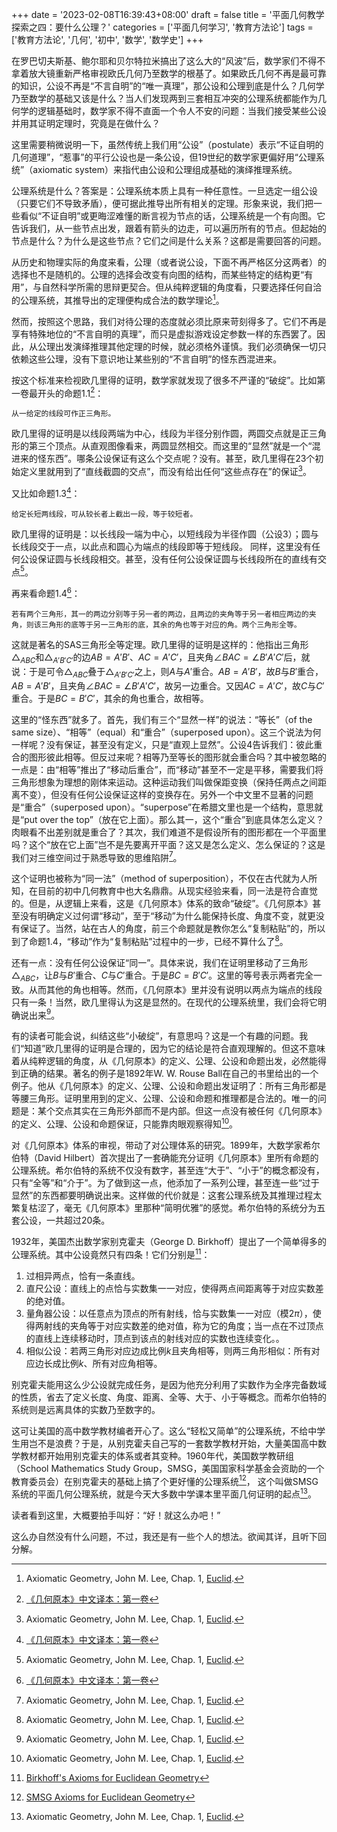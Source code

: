 +++
date = '2023-02-08T16:39:43+08:00'
draft = false
title = '平面几何教学探索之四：要什么公理？'
categories = ['平面几何学习', '教育方法论']
tags = ['教育方法论', '几何', '初中', '数学', '数学史']
+++


在罗巴切夫斯基、鲍尔耶和贝尔特拉米搞出了这么大的“风波”后，数学家们不得不拿着放大镜重新严格审视欧氏几何乃至数学的根基了。如果欧氏几何不再是最可靠的知识，公设不再是“不言自明”的“唯一真理”，那公设和公理到底是什么？几何学乃至数学的基础又该是什么？当人们发现两到三套相互冲突的公理系统都能作为几何学的逻辑基础时，数学家不得不直面一个令人不安的问题：当我们接受某些公设并用其证明定理时，究竟是在做什么？

这里需要稍微说明一下，虽然传统上我们用“公设”（postulate）表示“不证自明的几何道理”，“惹事”的平行公设也是一条公设，但19世纪的数学家更偏好用“公理系统”（axiomatic system）来指代由公设和公理组成基础的演绎推理系统。

公理系统是什么？答案是：公理系统本质上具有一种任意性。一旦选定一组公设（只要它们不导致矛盾），便可据此推导出所有相关的定理。形象来说，我们把一些看似“不证自明”或更晦涩难懂的断言视为节点的话，公理系统是一个有向图。它告诉我们，从一些节点出发，跟着有箭头的边走，可以遍历所有的节点。但起始的节点是什么？为什么是这些节点？它们之间是什么关系？这都是需要回答的问题。

从历史和物理实际的角度来看，公理（或者说公设，下面不再严格区分这两者）的选择也不是随机的。公理的选择会改变有向图的结构，而某些特定的结构更“有用”，与自然科学所需的思辩更契合。但从纯粹逻辑的角度看，只要选择任何自洽的公理系统，其推导出的定理便构成合法的数学理论[^1]。

然而，按照这个思路，我们对待公理的态度就必须比原来苛刻得多了。它们不再是享有特殊地位的“不言自明的真理”，而只是虚拟游戏设定参数一样的东西罢了。因此，从公理出发演绎推理其他定理的时候，就必须格外谨慎。我们必须确保一切只依赖这些公理，没有下意识地让某些别的“不言自明”的怪东西混进来。

按这个标准来检视欧几里得的证明，数学家就发现了很多不严谨的“破绽”。比如第一卷最开头的命题1.1[^2]：
  
    从一给定的线段可作正三角形。

欧几里得的证明是以线段两端为中心，线段为半径分别作圆，两圆交点就是正三角形的第三个顶点。从直观图像看来，两圆显然相交。而这里的“显然”就是一个“混进来的怪东西”。哪条公设保证有这么个交点呢？没有。甚至，欧几里得在23个初始定义里就用到了“直线截圆的交点”，而没有给出任何“这些点存在”的保证[^1]。

又比如命题1.3[^2]：

    给定长短两线段，可从较长者上截出一段，等于较短者。

欧几里得的证明是：以长线段一端为中心，以短线段为半径作圆（公设3）；圆与长线段交于一点，以此点和圆心为端点的线段即等于短线段。
同样，这里没有任何公设保证圆与长线段相交。甚至，没有任何公设保证圆与长线段所在的直线有交点[^1]。

再来看命题1.4[^2]：

    若有两个三角形，其一的两边分别等于另一者的两边，且两边的夹角等于另一者相应两边的夹角，则该三角形的底等于另一三角形的底，其余的角也等于对应的角。两个三角形全等。


这就是著名的SAS三角形全等定理。欧几里得的证明是这样的：他指出三角形$\triangle_{ABC}$和$\triangle_{A'B'C'}$的边$AB = A'B'$、$AC = A'C'$，且夹角$\angle BAC = \angle B'A'C'$后，就说：于是可令$\triangle_{ABC}$叠于$\triangle_{A'B'C'}$之上，则$A$与$A'$重合。$AB = A'B'$，故$B$与$B'$重合，$AB = A'B'$，且夹角$\angle BAC = \angle B'A'C'$，故另一边重合。又因$AC = A'C'$，故$C$与$C'$重合。于是$BC = B'C'$，其余的角也重合，故相等。

这里的“怪东西”就多了。首先，我们有三个“显然一样”的说法：“等长”（of the same size）、“相等”（equal）和“重合”（superposed upon）。这三个说法为何一样呢？没有保证，甚至没有定义，只是“直观上显然”。公设4告诉我们：彼此重合的图形彼此相等。但反过来呢？相等乃至等长的图形就会重合吗？其中被忽略的一点是：由“相等”推出了“移动后重合”，而“移动”甚至不一定是平移，需要我们将三角形想象为理想的刚体来运动。这种运动我们叫做保距变换（保持任两点之间距离不变），但没有任何公设保证这样的变换存在。另外一个中文里不显著的问题是“重合”（superposed upon）。“superpose”在希腊文里也是一个结构，意思就是“put over the top”（放在它上面）。那么其一，这个“重合”到底具体怎么定义？肉眼看不出差别就是重合了？其次，我们难道不是假设所有的图形都在一个平面里吗？这个“放在它上面”岂不是先要离开平面？这又是怎么定义、怎么保证的？这是我们对三维空间过于熟悉导致的思维陷阱[^1]。

这个证明也被称为“同一法”（method of superposition），不仅在古代就为人所知，在目前的初中几何教育中也大名鼎鼎。从现实经验来看，同一法是符合直觉的。但是，从逻辑上来看，这是《几何原本》体系的致命“破绽”。《几何原本》甚至没有明确定义过何谓“移动”，至于“移动”为什么能保持长度、角度不变，就更没有保证了。当然，站在古人的角度，前三个命题就是教你怎么“复制粘贴”的，所以到了命题1.4，“移动”作为“复制粘贴”过程中的一步，已经不算什么了[^1]。

还有一点：没有任何公设保证“同一”。具体来说，我们在证明里移动了三角形$\triangle_{ABC}$，让$B$与$B'$重合、$C$与$C'$重合。于是$BC = B'C'$。这里的等号表示两者完全一致。从而其他的角也相等。然而，《几何原本》里并没有说明以两点为端点的线段只有一条！当然，欧几里得认为这是显然的。在现代的公理系统里，我们会将它明确说出来[^1]。

有的读者可能会说，纠结这些“小破绽”，有意思吗？这是一个有趣的问题。我们“知道”欧几里得的证明是合理的，因为它的结论是符合直观理解的。但这不意味着从纯粹逻辑的角度，从《几何原本》的定义、公理、公设和命题出发，必然能得到正确的结果。著名的例子是1892年W. W. Rouse Ball在自己的书里给出的一个例子。他从《几何原本》的定义、公理、公设和命题出发证明了：所有三角形都是等腰三角形。证明里用到的定义、公理、公设和命题和推理都是合法的。唯一的问题是：某个交点其实在三角形外部而不是内部。但这一点没有被任何《几何原本》的定义、公理、公设和命题保证，只能靠肉眼观察得知[^1]。

对《几何原本》体系的审视，带动了对公理体系的研究。1899年，大数学家希尔伯特（David Hilbert）首次提出了一套确能充分证明《几何原本》里所有命题的公理系统。希尔伯特的系统不仅没有数字，甚至连“大于”、“小于”的概念都没有，只有“全等”和“介于”。为了做到这一点，他添加了一系列公理，甚至连一些“过于显然”的东西都要明确说出来。这样做的代价就是：这套公理系统及其推理过程太繁复枯涩了，毫无《几何原本》里那种“简明优雅”的感觉。希尔伯特的系统分为五套公设，一共超过20条。

<!-- 希尔伯特对公理系统提出三个要求：相容性、独立性和完备性。 -->

1932年，美国杰出数学家别克霍夫（George D. Birkhoff）提出了一个简单得多的公理系统。其中公设竟然只有四条！它们分别是[^3]：
1. 过相异两点，恰有一条直线。
2. 直尺公设：直线上的点恰与实数集一一对应，使得两点间距离等于对应实数差的绝对值。
3. 量角器公设：以任意点为顶点的所有射线，恰与实数集一一对应（模$2\pi$），使得两射线的夹角等于对应实数差的绝对值，称为它的角度；当一点在不过顶点的直线上连续移动时，顶点到该点的射线对应的实数也连续变化。。
4. 相似公设：若两三角形对应边成比例$k$且夹角相等，则两三角形相似：所有对应边长成比例$k$、所有对应角相等。

别克霍夫能用这么少公设就完成任务，是因为他充分利用了实数作为全序完备数域的性质，省去了定义长度、角度、距离、全等、大于、小于等概念。而希尔伯特的系统则是远离具体的实数乃至数字的。

这可让美国的高中数学教材编者开心了。这么“轻松又简单”的公理系统，不给中学生用岂不是浪费？于是，从别克霍夫自己写的一套数学教材开始，大量美国高中数学教材都开始用别克霍夫的体系或者其变种。1960年代，美国数学教研组（School Mathematics Study Group，SMSG，美国国家科学基金会资助的一个教育委员会）在别克霍夫的基础上搞了个更好懂的公理系统[^4]，
这个叫做SMSG系统的平面几何公理系统，就是今天大多数中学课本里平面几何证明的起点[^1]。

读者看到这里，大概要拍手叫好：“好！就这么办吧！”

这么办自然没有什么问题，不过，我还是有一些个人的想法。欲闻其详，且听下回分解。

[^1]:Axiomatic Geometry, John M. Lee, Chap. 1, [Euclid](https://sites.math.washington.edu/~lee/Books/AG/amstext-21-prev.pdf).

[^2]:[《几何原本》中文译本：第一卷](http://www.mathsgreat.com/SC/elementsII/elementsII_01.html)

[^3]:[Birkhoff's Axioms for Euclidean Geometry](https://www.ms.uky.edu/~droyster/courses/fall11/ma341/axioms/Birkhoff.htm)

[^4]:[SMSG Axioms for Euclidean Geometry](https://www.math.stonybrook.edu/~scott/mat515.fall14/smsg.pdf)